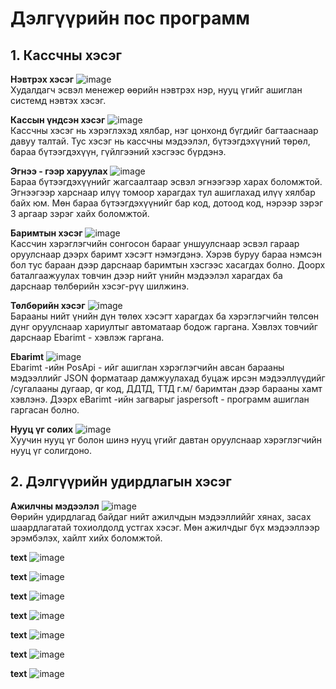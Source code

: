 # Дэлгүүрийн пос программ

## 1. Кассчны хэсэг

**Нэвтрэх хэсэг**
![image](https://user-images.githubusercontent.com/47672783/79009878-32bede80-7b93-11ea-8684-0541824ba03a.PNG) </br>
Худалдагч эсвэл менежер өөрийн нэвтрэх нэр, нууц үгийг ашиглан системд нэвтэх хэсэг.

**Кассын үндсэн хэсэг**
![image](https://user-images.githubusercontent.com/47672783/79010177-022b7480-7b94-11ea-9b8a-13fec624fa4f.PNG) </br>
Кассчны хэсэг нь хэрэглэхэд хялбар, нэг цонхонд бүгдийг багтааснаар давуу талтай. Тус
хэсэг нь кассчны мэдээлэл, бүтээгдэхүүний төрөл, бараа бүтээгдэхүүн, гүйлгээний хэсгээс бүрдэнэ.

**Эгнээ - гээр харуулах**
![image](https://user-images.githubusercontent.com/47672783/79010016-8d583a80-7b93-11ea-959d-9eb6ac67157e.PNG) </br>
Бараа бүтээгдэхүүнийг жагсаалтаар эсвэл эгнээгээр харах боломжтой. Эгнээгээр харснаар
илүү томоор харагдах тул ашиглахад илүү хялбар байх юм. Мөн бараа бүтээгдэхүүнийг бар
код, дотоод код, нэрээр зэрэг 3 аргаар зэрэг хайх боломжтой.

**Баримтын хэсэг**
![image](https://user-images.githubusercontent.com/47672783/79010228-1d967f80-7b94-11ea-829d-97d648e4984b.PNG) </br>
Кассчин хэрэглэгчийн сонгосон барааг уншуулснаар эсвэл гараар оруулснаар дээрх баримт
хэсэгт нэмэгдэнэ. Хэрэв буруу бараа нэмсэн бол тус бараан дээр дарснаар баримтын
хэсгээс хасагдах болно. Доорх баталгаажуулах товчин дээр нийт үнийн мэдээлэл харагдах
ба дарснаар төлбөрийн хэсэг-рүү шилжинэ.

**Төлбөрийн хэсэг**
![image](https://user-images.githubusercontent.com/47672783/79010251-2edf8c00-7b94-11ea-9262-1b4fd6c78baa.PNG) </br>
Барааны нийт үнийн дүн төлөх хэсэгт харагдах ба хэрэглэгчийн төлсөн дүнг оруулснаар
хариултыг автоматаар бодож гаргана. Хэвлэх товчийг дарснаар Ebarimt - хэвлэж гаргана.

**Ebarimt**
![image](https://user-images.githubusercontent.com/47672783/79010306-49b20080-7b94-11ea-891b-df8ae86b0893.jpg) </br>
Ebarimt -ийн PosApi - ийг ашиглан хэрэглэгчийн авсан барааны мэдээллийг JSON
форматаар дамжуулахад буцаж ирсэн мэдээллүүдийг /сугалааны дугаар, qr код, ДДТД, ТТД
г.м/ баримтан дээр барааны хамт хэвлэнэ. Дээрх eBarimt -ийн загварыг jaspersoft - программ
ашиглан гаргасан болно.

**Нууц үг солих**
![image](https://user-images.githubusercontent.com/47672783/79010369-64847500-7b94-11ea-9590-f31abae79e02.PNG) </br>
Хуучин нууц үг болон шинэ нууц үгийг давтан оруулснаар хэрэглэгчийн нууц үг солигдоно.

## 2. Дэлгүүрийн удирдлагын хэсэг

**Ажилчны мэдээлэл**
![image](https://user-images.githubusercontent.com/47672783/79010510-b0cfb500-7b94-11ea-9776-f833591e3d99.PNG) </br>
Өөрийн удирдлагад байдаг нийт ажилчдын мэдээллиййг хянах, засах шаардлагатай
тохиолдолд устгах хэсэг. Мөн ажилчдыг бүх мэдээллээр эрэмбэлэх, хайлт хийх боломжтой.

**text**
![image]() </br>

**text**
![image]() </br>

**text**
![image]() </br>

**text**
![image]() </br>

**text**
![image]() </br>

**text**
![image]() </br>

**text**
![image]() </br>

